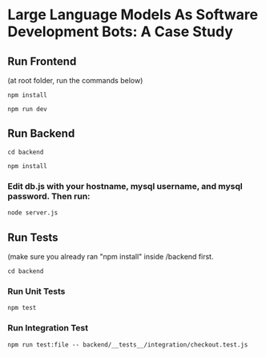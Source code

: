 # Large Language Models As Software Development Bots: A Case Study

## Run Frontend
(at root folder, run the commands below)

`
npm install
`

`
npm run dev
`

## Run Backend
`
cd backend
`

`
npm install
`

### Edit db.js with your hostname, mysql username, and mysql password. Then run:
`
node server.js
`

## Run Tests
(make sure you already ran "npm install" inside /backend first.

`
cd backend
`

### Run Unit Tests
`
npm test
`

### Run Integration Test
`
npm run test:file -- backend/__tests__/integration/checkout.test.js 
`

